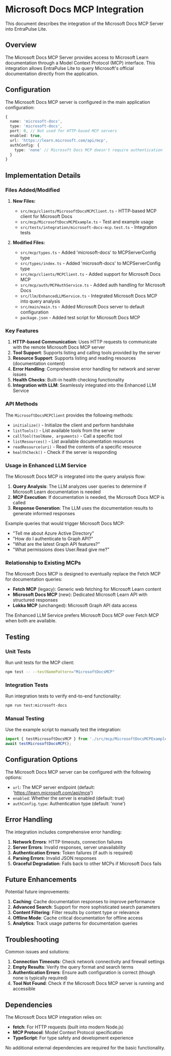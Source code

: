 # Microsoft Docs MCP Integration

This document describes the integration of the Microsoft Docs MCP Server into EntraPulse Lite.

## Overview

The Microsoft Docs MCP Server provides access to Microsoft Learn documentation through a Model Context Protocol (MCP) interface. This integration allows EntraPulse Lite to query Microsoft's official documentation directly from the application.

## Configuration

The Microsoft Docs MCP server is configured in the main application configuration:

```typescript
{
  name: 'microsoft-docs',
  type: 'microsoft-docs',
  port: 0, // Not used for HTTP-based MCP servers
  enabled: true,
  url: 'https://learn.microsoft.com/api/mcp',
  authConfig: {
    type: 'none' // Microsoft Docs MCP doesn't require authentication
  }
}
```

## Implementation Details

### Files Added/Modified

1. **New Files:**
   - `src/mcp/clients/MicrosoftDocsMCPClient.ts` - HTTP-based MCP client for Microsoft Docs
   - `src/mcp/MicrosoftDocsMCPExample.ts` - Test and example usage
   - `src/tests/integration/microsoft-docs-mcp.test.ts` - Integration tests

2. **Modified Files:**
   - `src/mcp/types.ts` - Added 'microsoft-docs' to MCPServerConfig type
   - `src/types/index.ts` - Added 'microsoft-docs' to MCPServerConfig type  
   - `src/mcp/clients/MCPClient.ts` - Added support for Microsoft Docs MCP
   - `src/mcp/auth/MCPAuthService.ts` - Added auth handling for Microsoft Docs
   - `src/llm/EnhancedLLMService.ts` - Integrated Microsoft Docs MCP into query analysis
   - `src/main/main.ts` - Added Microsoft Docs server to default configuration
   - `package.json` - Added test script for Microsoft Docs MCP

### Key Features

1. **HTTP-based Communication**: Uses HTTP requests to communicate with the remote Microsoft Docs MCP server
2. **Tool Support**: Supports listing and calling tools provided by the server
3. **Resource Support**: Supports listing and reading resources (documentation content)
4. **Error Handling**: Comprehensive error handling for network and server issues
5. **Health Checks**: Built-in health checking functionality
6. **Integration with LLM**: Seamlessly integrated into the Enhanced LLM Service

### API Methods

The `MicrosoftDocsMCPClient` provides the following methods:

- `initialize()` - Initialize the client and perform handshake
- `listTools()` - List available tools from the server
- `callTool(toolName, arguments)` - Call a specific tool
- `listResources()` - List available documentation resources
- `readResource(uri)` - Read the contents of a specific resource
- `healthCheck()` - Check if the server is responding

### Usage in Enhanced LLM Service

The Microsoft Docs MCP is integrated into the query analysis flow:

1. **Query Analysis**: The LLM analyzes user queries to determine if Microsoft Learn documentation is needed
2. **MCP Execution**: If documentation is needed, the Microsoft Docs MCP is called
3. **Response Generation**: The LLM uses the documentation results to generate informed responses

Example queries that would trigger Microsoft Docs MCP:
- "Tell me about Azure Active Directory"
- "How do I authenticate to Graph API?"
- "What are the latest Graph API features?"
- "What permissions does User.Read give me?"

### Relationship to Existing MCPs

The Microsoft Docs MCP is designed to eventually replace the Fetch MCP for documentation queries:

- **Fetch MCP** (legacy): Generic web fetching for Microsoft Learn content
- **Microsoft Docs MCP** (new): Dedicated Microsoft Learn API with structured responses
- **Lokka MCP** (unchanged): Microsoft Graph API data access

The Enhanced LLM Service prefers Microsoft Docs MCP over Fetch MCP when both are available.

## Testing

### Unit Tests
Run unit tests for the MCP client:
```bash
npm test -- --testNamePattern="MicrosoftDocsMCP"
```

### Integration Tests
Run integration tests to verify end-to-end functionality:
```bash
npm run test:microsoft-docs
```

### Manual Testing
Use the example script to manually test the integration:
```typescript
import { testMicrosoftDocsMCP } from './src/mcp/MicrosoftDocsMCPExample';
await testMicrosoftDocsMCP();
```

## Configuration Options

The Microsoft Docs MCP server can be configured with the following options:

- `url`: The MCP server endpoint (default: 'https://learn.microsoft.com/api/mcp')
- `enabled`: Whether the server is enabled (default: true)
- `authConfig.type`: Authentication type (default: 'none')

## Error Handling

The integration includes comprehensive error handling:

1. **Network Errors**: HTTP timeouts, connection failures
2. **Server Errors**: Invalid responses, server unavailability
3. **Authentication Errors**: Token failures (if auth is required)
4. **Parsing Errors**: Invalid JSON responses
5. **Graceful Degradation**: Falls back to other MCPs if Microsoft Docs fails

## Future Enhancements

Potential future improvements:

1. **Caching**: Cache documentation responses to improve performance
2. **Advanced Search**: Support for more sophisticated search parameters
3. **Content Filtering**: Filter results by content type or relevance
4. **Offline Mode**: Cache critical documentation for offline access
5. **Analytics**: Track usage patterns for documentation queries

## Troubleshooting

Common issues and solutions:

1. **Connection Timeouts**: Check network connectivity and firewall settings
2. **Empty Results**: Verify the query format and search terms
3. **Authentication Errors**: Ensure auth configuration is correct (though none is typically required)
4. **Tool Not Found**: Check if the Microsoft Docs MCP server is running and accessible

## Dependencies

The Microsoft Docs MCP integration relies on:

- **fetch**: For HTTP requests (built into modern Node.js)
- **MCP Protocol**: Model Context Protocol specification
- **TypeScript**: For type safety and development experience

No additional external dependencies are required for the basic functionality.
